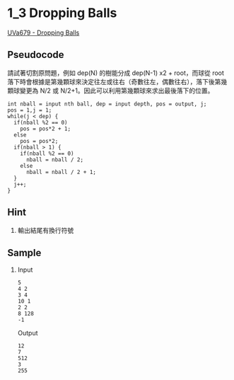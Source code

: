 # 1_3 Dropping Balls

[UVa679 - Dropping Balls](https://onlinejudge.org/index.php?option=com_onlinejudge&Itemid=8&category=8&page=show_problem&problem=620)

## Pseudocode

請試著切割原問題，例如 dep(N) 的樹能分成 dep(N-1) x2 + root，而球從 root 落下時會根據是第幾顆球來決定往左或往右（奇數往左，偶數往右），落下後第幾顆球變更為 N/2 或 N/2+1。因此可以利用第幾顆球來求出最後落下的位置。

```
int nball = input nth ball, dep = input depth, pos = output, j;
pos = 1,j = 1;
while(j < dep) {
  if(nball %2 == 0)
    pos = pos*2 + 1;
  else
    pos = pos*2;
  if(nball > 1) {
    if(nball %2 == 0)
      nball = nball / 2;
    else
      nball = nball / 2 + 1;
  }
  j++;
}
```

## Hint

1. 輸出結尾有換行符號

## Sample

1.  Input
    ```
    5
    4 2
    3 4
    10 1
    2 2
    8 128
    -1
    ```
    Output
    ```
    12
    7
    512
    3
    255
    ```
